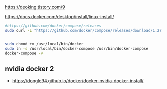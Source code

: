 https://deoking.tistory.com/9

https://docs.docker.com/desktop/install/linux-install/

```bash
#https://github.com/docker/compose/releases
sudo curl -L "https://github.com/docker/compose/releases/download/1.27.4/docker-compose-$(uname -s)-$(uname -m)" -o /usr/local/bin/docker-compose


sudo chmod +x /usr/local/bin/docker
sudo ln -s /usr/local/bin/docker-compose /usr/bin/docker-compose
docker-compose -v


```



## nvidia docker 2

* https://dongle94.github.io/docker/docker-nvidia-docker-install/